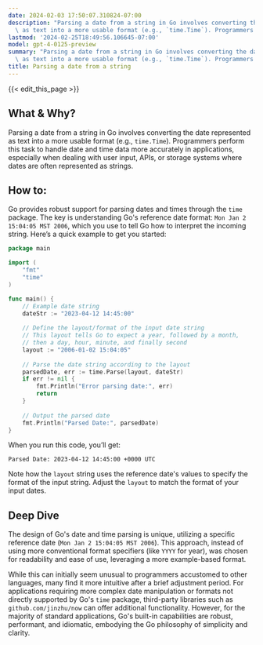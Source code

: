```yaml
---
date: 2024-02-03 17:50:07.310824-07:00
description: "Parsing a date from a string in Go involves converting the date represented\
  \ as text into a more usable format (e.g., `time.Time`). Programmers perform\u2026"
lastmod: '2024-02-25T18:49:56.106645-07:00'
model: gpt-4-0125-preview
summary: "Parsing a date from a string in Go involves converting the date represented\
  \ as text into a more usable format (e.g., `time.Time`). Programmers perform\u2026"
title: Parsing a date from a string
---
```


{{< edit_this_page >}}

## What & Why?

Parsing a date from a string in Go involves converting the date represented as text into a more usable format (e.g., `time.Time`). Programmers perform this task to handle date and time data more accurately in applications, especially when dealing with user input, APIs, or storage systems where dates are often represented as strings.

## How to:

Go provides robust support for parsing dates and times through the `time` package. The key is understanding Go's reference date format: `Mon Jan 2 15:04:05 MST 2006`, which you use to tell Go how to interpret the incoming string. Here’s a quick example to get you started:

```go
package main

import (
	"fmt"
	"time"
)

func main() {
	// Example date string
	dateStr := "2023-04-12 14:45:00"
	
	// Define the layout/format of the input date string
	// This layout tells Go to expect a year, followed by a month, 
	// then a day, hour, minute, and finally second
	layout := "2006-01-02 15:04:05"
	
	// Parse the date string according to the layout
	parsedDate, err := time.Parse(layout, dateStr)
	if err != nil {
		fmt.Println("Error parsing date:", err)
		return
	}
	
	// Output the parsed date
	fmt.Println("Parsed Date:", parsedDate)
}
```

When you run this code, you’ll get:

```
Parsed Date: 2023-04-12 14:45:00 +0000 UTC
```

Note how the `layout` string uses the reference date's values to specify the format of the input string. Adjust the `layout` to match the format of your input dates.

## Deep Dive

The design of Go's date and time parsing is unique, utilizing a specific reference date (`Mon Jan 2 15:04:05 MST 2006`). This approach, instead of using more conventional format specifiers (like `YYYY` for year), was chosen for readability and ease of use, leveraging a more example-based format. 

While this can initially seem unusual to programmers accustomed to other languages, many find it more intuitive after a brief adjustment period. For applications requiring more complex date manipulation or formats not directly supported by Go's `time` package, third-party libraries such as `github.com/jinzhu/now` can offer additional functionality. However, for the majority of standard applications, Go's built-in capabilities are robust, performant, and idiomatic, embodying the Go philosophy of simplicity and clarity.
